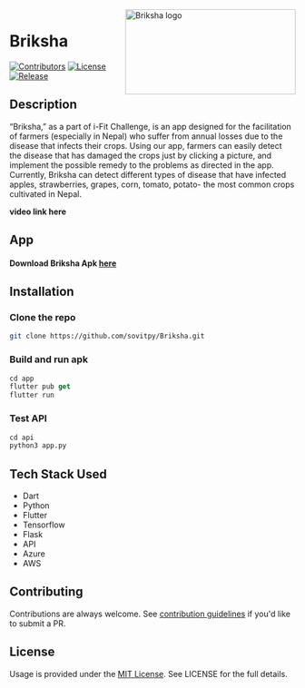 <img src="https://media.discordapp.net/attachments/788428429300465684/880700987764002826/brr.png" alt="Briksha logo" title="Briksha" align="right" height="150" width="300" />  

# Briksha 



[![Contributors](https://img.shields.io/static/v1?label=contributors&message=5&color=orange)]()
[![License](https://img.shields.io/static/v1?label=licence&message=MIT&color=blue)]()
[![Release](https://img.shields.io/static/v1?label=version&message=1.0.0&color=%3Cbrightgreen%3E)]()


## Description

“Briksha,” as a part of i-Fit Challenge, is an app designed for the facilitation of farmers (especially in Nepal) who suffer from annual losses due to the disease that infects their crops. Using our app, farmers can easily detect the disease that has damaged the crops just by clicking a picture, and implement the possible remedy to the problems as directed in the app. Currently, Briksha can detect different types of disease that have infected apples, strawberries, grapes, corn, tomato, potato- the most common crops cultivated in Nepal.

**video link here**

## App

#### Download Briksha Apk **[here](https://drive.google.com/file/d/1JA5Ub9ojX5c3qFN1cUl-J3WHzmc2ryrw/view?usp=sharing)**

## Installation

### Clone the repo
```bash
git clone https://github.com/sovitpy/Briksha.git
```
### Build and run apk
```dart
cd app
flutter pub get
flutter run
```
### Test API
```python
cd api
python3 app.py
```
## Tech Stack Used

- Dart
- Python
- Flutter
- Tensorflow
- Flask
- API
- Azure
- AWS

## Contributing

Contributions are always welcome. See [contribution guidelines](https://github.com/sovitpy/Briksha/blob/main/CONTRIBUTING.md) if you'd like to submit a PR.

## License
Usage is provided under the [MIT License](http://http//opensource.org/licenses/mit-license.php). See LICENSE for the full details.
